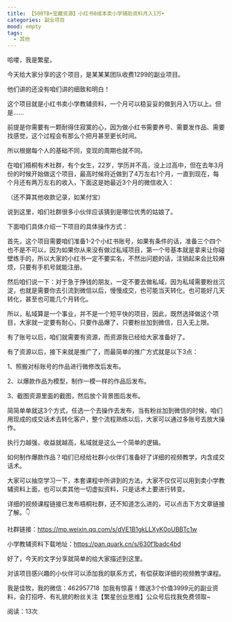 ```yaml
---
title: 【500TB+宝藏资源】小红书0成本卖小学辅助资料月入1万+
categories: 副业项目
mood: empty
tags:
  - 其他
---
```


哈喽，我是繁星。




今天给大家分享的这个项目，是某某某团队收费1299的副业项目。




他们讲的还没有咱们讲的细致和明白！




这个项目就是小红书卖小学教辅资料，一个月可以稳妥妥的做到月入1万以上。但是......




前提是你需要有一颗耐得住寂寞的心，因为做小红书需要养号、需要发作品、需要找感觉，这个过程会有那么个把月甚至更长时间。




所以根据每个人的基础不同，变现的周期也就不同。




在咱们梧桐有术社群，有个女生，22岁，学历并不高，没上过高中，但在去年3月份的时候开始做这个项目，最高时候将近做到了4万左右1个月，一直到现在，每个月还有两万左右的收入，下面这是她最近3个月的微信收入：




（还不算其他收款记录，如某付宝）







说到这里，咱们社群很多小伙伴应该猜到是哪位优秀的姑娘了。





下面咱们具体介绍一下项目的具体操作方式：

首先，这个项目需要咱们准备1-2个小红书账号，如果有条件的话，准备三个四个也不是不可以，因为如果你从来没有做过私域项目，第一个号基本就是拿来让你碰壁练手的，所以大家的小红书一定不要实名，不然出问题的话，注销起来会比较麻烦，只要有手机号就能注册。








然后咱们说一下：对于急于挣钱的朋友，一定不要去做私域，因为私域需要粉丝沉淀，也就是需要你去引流到微信以后，慢慢成交，也可能当天转化，也可能好几天转化，甚至也可能几个月转化。


所以，私域算是一个事业，并不是一个短平快的项目，因此，既然选择做这个项目，大家就一定要有耐心，只要作品爆了，只要粉丝加到微信，日入无上限。


有了账号以后，咱们就需要有资源，而资源我已经给大家准备好了。


有了资源以后，接下来就是推广了，而最简单的推广方式就是以下3点：






1、照搬对标账号的作品进行微修改后发布。




2、以爆款作品为模型，制作一模一样的作品后发布。




3、截图资源里面的截图，然后放个背景图后发布。




简简单单就这3个方式，任选一个去操作去发布，当有粉丝加到微信的时候，咱们用现成的成交话术去转化客户，整个流程熟练以后，大家可以通过多账号去放大操作。




执行力越强，收益就越高，私域就是这么一个简单的逻辑。




如何制作爆款作品？咱们已经给社群小伙伴们准备好了详细的视频教学，内含成交话术。





大家可以抽空学习一下，本套课程中所讲到的方法，大家不仅仅可以用到卖小学教辅资料上面，也可以卖其他一切虚拟资料，只是话术上要进行转变。




详细的视频课程链接已发布梧桐社群，还不知道怎么进的，可以点击下方文章链接了解。👇




社群链接：https://mp.weixin.qq.com/s/dVE1B1gkLLXyK0oUBBTc1w







小学教辅资料下载地址：https://pan.quark.cn/s/630f1badc4bd




好了，今天的文字分享就简单的给大家描述到这里。




对该项目感兴趣的小伙伴可以添加我的联系方式，有偿获取详细的视频教学课程。




我是佳牧，我的微信：462957718  加我有惊喜！赠送3个价值3999元的副业资料，会打招呼、有礼貌的粉丝关注【繁星创业思维】公众号后找我免费领取~

阅读：13次


